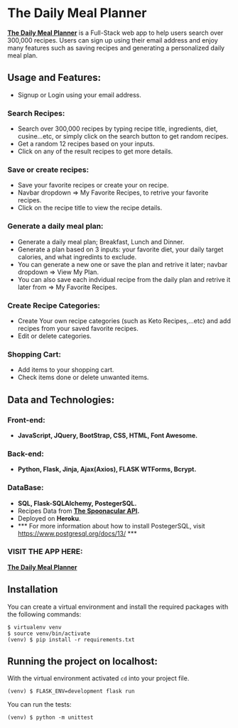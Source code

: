 # The Daily Meal Planner

**[The Daily Meal Planner](https://daily-meal-planner.herokuapp.com)** is a Full-Stack web app to help users search over 300,000 recipes.
Users can sign up using their email address and enjoy many features
such as saving recipes and generating a personalized daily meal plan.

## Usage and Features:
- Signup or Login using your email address.

### Search Recipes:
- Search over 300,000 recipes by typing recipe title, ingredients, diet, cusine...etc, or simply click on the search button to get random recipes.
- Get a random 12 recipes based on your inputs.
- Click on any of the result recipes to get more details.

### Save or create recipes:
- Save your favorite recipes or create your on recipe.
- Navbar dropdown => My Favorite Recipes, to retrive your favorite recipes.
- Click on the recipe title to view the recipe details.

### Generate a daily meal plan:
- Generate a daily meal plan; Breakfast, Lunch and Dinner.
- Generate a plan based on 3 inputs: your favorite diet, your daily target calories, and what ingredints to exclude.
- You can generate a new one or save the plan and retrive it later; navbar dropdown => View My Plan.
- You can also save each indvidual recipe from the daily plan and retrive it later from => My Favorite Recipes.

### Create Recipe Categories:
- Create Your own recipe categories (such as Keto Recipes,...etc) and add recipes from your saved favorite recipes.
- Edit or delete categories.

### Shopping Cart:
- Add items to your shopping cart.
- Check items done or delete unwanted items.

## Data and Technologies:

### Front-end:
- **JavaScript, JQuery, BootStrap, CSS, HTML, Font Awesome.**

### Back-end:
- **Python, Flask, Jinja, Ajax(Axios), FLASK WTForms, Bcrypt.**

### DataBase:
- **SQL, Flask-SQLAlchemy, PostegerSQL.**
- Recipes Data from **[The Spoonacular API](https://spoonacular.com/food-api/docs).**
- Deployed on **Heroku**.
- *** For more information about how to install PostegerSQL, visit https://www.postgresql.org/docs/13/ ***

### VISIT THE APP HERE: 
**[The Daily Meal Planner](https://daily-meal-planner.herokuapp.com)**

## Installation

You can create a virtual environment and install the required packages with the following commands:

    $ virtualenv venv
    $ source venv/bin/activate
    (venv) $ pip install -r requirements.txt

## Running the project on localhost:

With the virtual environment activated `cd` into your project file.

    (venv) $ FLASK_ENV=development flask run
    
You can run the tests:

    (venv) $ python -m unittest
